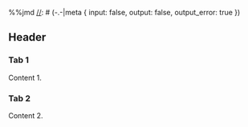 %%jmd
[//]: # (-.-|meta { input: false, output: false, output_error: true })

## Header
[//]: # (-.- tabset tabset-pills tabset-fade)

### Tab 1
Content 1.

### Tab 2
Content 2.